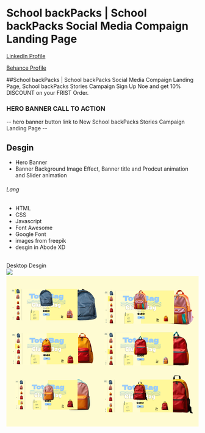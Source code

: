 # School backPacks | School backPacks Social Media Compaign Landing Page
<a href="https://www.linkedin.com/in/dharmendraverma95/" target="_blank">LinkedIn Profile </a>

<a href="https://www.behance.net/dhirukumar" target="_blank">Behance Profile </a>

##School backPacks | School backPacks Social Media Compaign Landing Page, School backPacks Stories Campaign Sign Up Noe and get 10% DISCOUNT on your FRIST Order.

### HERO BANNER CALL TO ACTION
-- hero banner button link to New School backPacks Stories Campaign Landing Page --

## Desgin 
<ul>
  <li>Hero Banner</li>
  <li>Banner Background Image Effect, Banner title and Prodcut animation and Slider animation </li>
</ul>

###### Lang
<ul>
  <li>HTML</li>
  <li>CSS</li>
  <li>Javascript</li>
  <li>Font Awesome</li>
  <li>Google Font</li>
  <li>images from freepik</li>
  <li>desgin in Abode XD</li>
</ul>
<br>
<span>Desktop Desgin</span><br/>
<a href="https://www.behance.net/gallery/212133257/Grind-Coffee-Grind-Coffee-Landing-Page" target="_blank" >
<img src="./img/school--backpack-landing-page.gif" width="575px"/>
</a>
<a href="https://www.behance.net/gallery/212133257/Grind-Coffee-Grind-Coffee-Landing-Page" target="_blank" >
<img src="./img/cover.png" width="575px"/>
</a>




